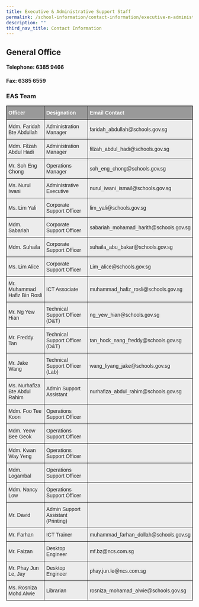 ```yaml
---
title: Executive & Administrative Support Staff
permalink: /school-information/contact-information/executive-n-administrative-support-staff/
description: ""
third_nav_title: Contact Information
---
```

## General Office

#### Telephone: 6385 9466

#### Fax: 6385 6559

### EAS Team
<style type="text/css">
.tg  {border-collapse:collapse;border-spacing:0;}
.tg td{border-color:black;border-style:solid;border-width:1px;font-family:Arial, sans-serif;font-size:14px;
  overflow:hidden;padding:10px 5px;word-break:normal;}
.tg th{border-color:black;border-style:solid;border-width:1px;font-family:Arial, sans-serif;font-size:14px;
  font-weight:normal;overflow:hidden;padding:10px 5px;word-break:normal;}
.tg .tg-fxx4{background-color:#ECECEC;color:#222;text-align:left;vertical-align:middle}
.tg .tg-emg8{background-color:#ECECEC;color:#222;text-align:left;vertical-align:top}
.tg .tg-e6w6{background-color:#999;color:#FFF;font-weight:bold;text-align:left;vertical-align:middle}
</style>
<table class="tg">
<thead>
  <tr>
    <th class="tg-e6w6"><span style="color:#FFF;background-color:#999">Officer</span></th>
    <th class="tg-e6w6"><span style="color:#FFF;background-color:#999">Designation</span></th>
    <th class="tg-e6w6"><span style="color:#FFF;background-color:#999">Email Contact</span></th>
  </tr>
</thead>
<tbody>
  <tr>
    <td class="tg-fxx4"><span style="color:#222">Mdm. Faridah Bte Abdullah</span></td>
    <td class="tg-fxx4"><span style="color:#222">Administration Manager</span></td>
    <td class="tg-fxx4"><span style="color:#222">faridah_abdullah@schools.gov.sg  </span></td>
  </tr>
  <tr>
    <td class="tg-fxx4"><span style="color:#222">Mdm. Filzah Abdul Hadi</span></td>
    <td class="tg-fxx4"><span style="color:#222">Administration Manager</span></td>
    <td class="tg-fxx4"><span style="color:#222">filzah_abdul_hadi@schools.gov.sg</span></td>
  </tr>
  <tr>
    <td class="tg-fxx4"><span style="color:#222">Mr. Soh Eng Chong</span></td>
    <td class="tg-fxx4"><span style="color:#222">Operations Manager</span></td>
    <td class="tg-fxx4"><span style="color:#222">soh_eng_chong@schools.gov.sg </span></td>
  </tr>
  <tr>
    <td class="tg-fxx4"><span style="color:#222">Ms. Nurul Iwani</span> </td>
    <td class="tg-fxx4"><span style="color:#222">Administrative Executive</span></td>
    <td class="tg-fxx4"><span style="color:#222">nurul_iwani_ismail@schools.gov.sg</span></td>
  </tr>
  <tr>
    <td class="tg-fxx4"><span style="color:#222">Ms. Lim Yali</span></td>
    <td class="tg-fxx4"><span style="color:#222">Corporate Support Officer</span></td>
    <td class="tg-fxx4"><span style="color:#222">lim_yali@schools.gov.sg </span></td>
  </tr>

  <tr>
    <td class="tg-fxx4"><span style="color:#222">Mdm. Sabariah</span></td>
    <td class="tg-fxx4"><span style="color:#222">Corporate Support Officer</span></td>
    <td class="tg-fxx4"><span style="color:#222">sabariah_mohamad_harith@schools.gov.sg </span></td>
  </tr>
  <tr>
    <td class="tg-fxx4"><span style="color:#222">Mdm. Suhaila</span></td>
    <td class="tg-fxx4"><span style="color:#222">Corporate Support Officer</span></td>
    <td class="tg-fxx4"><span style="color:#222">suhaila_abu_bakar@schools.gov.sg</span></td>
  </tr>
	<tr>
    <td class="tg-fxx4"><span style="color:#222">Ms. Lim Alice</span></td>
    <td class="tg-fxx4"><span style="color:#222">Corporate Support Officer</span></td>
    <td class="tg-fxx4"><span style="color:#222">Lim_alice@schools.gov.sg</span></td>
  </tr>
	<tr>
    <td class="tg-emg8">Mr. Muhammad Hafiz Bin Rosli</td>
    <td class="tg-fxx4"><span style="color:#222">ICT Associate</span></td>
    <td class="tg-fxx4">muhammad_hafiz_rosli@schools.gov.sg<span style="color:#222"> </span></td>
  </tr>
	<tr>
    <td class="tg-fxx4"><span style="color:#222">Mr. Ng Yew Hian</span></td>
    <td class="tg-fxx4"><span style="color:#222">Technical Support Officer (D&amp;T)</span></td>
    <td class="tg-fxx4"><span style="color:#222">ng_yew_hian@schools.gov.sg </span></td>
  </tr>
	 <tr>
    <td class="tg-fxx4"><span style="color:#222">Mr. Freddy Tan</span></td>
    <td class="tg-fxx4"><span style="color:#222">Technical Support Officer (D&amp;T)</span><br></td>
    <td class="tg-fxx4"><span style="color:#222"> tan_hock_nang_freddy@schools.gov.sg </span></td>
  </tr>
  <tr>
		<td class="tg-fxx4"><span style="color:#222">Mr. Jake Wang</span></td>
    <td class="tg-fxx4"><span style="color:#222">Technical Support Officer (Lab)</span></td>
    <td class="tg-fxx4"><span style="color:#222">wang_liyang_jake@schools.gov.sg </span></td>
  </tr>
		 <tr>
    <td class="tg-fxx4"><span style="color:#222">Ms. Nurhafiza Bte Abdul Rahim</span></td>
    <td class="tg-fxx4"><span style="color:#222">Admin Support </span>Assistant</td>
    <td class="tg-fxx4"><span style="color:#222"> nurhafiza_abdul_rahim@schools.gov.sg </span></td>
  </tr>
    <td class="tg-emg8">Mdm. Foo Tee Koon</td>
    <td class="tg-fxx4"><span style="color:#222">Operations Support Officer</span></td>
    <td class="tg-fxx4"><span style="color:#222"> </span></td>
  </tr>
  <tr>
    <td class="tg-fxx4"><span style="color:#222">Mdm. Yeow Bee Geok</span></td>
    <td class="tg-fxx4"><span style="color:#222">Operations Support Officer</span></td>
    <td class="tg-fxx4"><span style="color:#222"> </span></td>
  </tr>
  <tr>
    <td class="tg-fxx4"><span style="color:#222">Mdm. Kwan Way Yeng</span></td>
    <td class="tg-fxx4"><span style="color:#222">Operations Support Officer</span></td>
    <td class="tg-fxx4"><span style="color:#222"> </span></td>
  </tr>
  <tr>
    <td class="tg-fxx4"><span style="color:#222">Mdm. Logambal</span></td>
    <td class="tg-fxx4"><span style="color:#222">Operations Support Officer</span></td>
    <td class="tg-fxx4"><span style="color:#222"> </span></td>
  </tr>
	<tr>
    <td class="tg-fxx4"><span style="color:#222">Mdm. Nancy Low</span></td>
    <td class="tg-fxx4"><span style="color:#222">Operations Support Officer</span></td>
    <td class="tg-fxx4"><span style="color:#222"> </span></td>
  </tr>
  <tr>
    <td class="tg-fxx4"><span style="color:#222">Mr. David</span></td>
    <td class="tg-fxx4"><span style="color:#222">Admin Support Assistant (Printing)</span></td>
    <td class="tg-fxx4"><span style="color:#222"> </span></td>
	</tr>
    <tr>
    <td class="tg-fxx4"><span style="color:#222">Mr. Farhan</span></td>
    <td class="tg-fxx4"><span style="color:#222">ICT Trainer</span></td>
    <td class="tg-fxx4">muhammad_farhan_dollah@schools.gov.sg<span style="color:#222"></span></td>
  </tr>
  <tr>
    <td class="tg-fxx4"><span style="color:#222">Mr. Faizan</span></td>
    <td class="tg-fxx4"><span style="color:#222">Desktop Engineer</span></td>
    <td class="tg-fxx4">mf.bz@ncs.com.sg<span style="color:#222"></span></td>
  </tr>
	<tr>
    <td class="tg-fxx4"><span style="color:#222">Mr. Phay Jun Le, Jay</span></td>
    <td class="tg-fxx4"><span style="color:#222">Desktop Engineer</span></td>
    <td class="tg-fxx4">phay.jun.le@ncs.com.sg<span style="color:#222"></span></td>
  </tr>
  	<tr>
    <td class="tg-fxx4"><span style="color:#222">Ms. Rosniza Mohd Alwie</span></td>
    <td class="tg-fxx4"><span style="color:#222">Librarian</span></td>
    <td class="tg-fxx4">rosniza_mohamad_alwie@schools.gov.sg<span style="color:#222"></span></td>
  </tr>
</tbody>
</table>